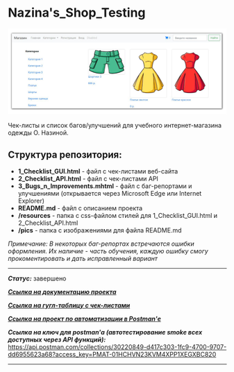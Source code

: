 # Nazina's_Shop_Testing

![title](https://github.com/OQASergey/Nazinas_Shop_Testing/raw/main/pics/title.png)

Чек-листы и список багов/улучшений для учебного интернет-магазина одежды О. Назиной.

## **Структура репозитория:**

- **1_Checklist_GUI.html** - файл с чек-листами веб-сайта
- **2_Checklist_API.html** - файл с чек-листами API
- **3_Bugs_n_Improvements.mhtml** - файл с баг-репортами и улучшениями (открывается через Microsoft Edge или Internet Explorer)
- **README.md** - файл с описанием проекта
- **/resources** - папка с css-файлом стилей для 1_Checklist_GUI.html и 2_Checklist_API.html
- **/pics** - папка с изображениями для файла README.md

*Примечание: В некоторых баг-репортах встречаются ошибки оформления. Их наличие - часть обучения, каждую ошибку смогу прокоментировать и дать исправленный вариант*
___
***Статус:*** завершено

***[Ссылка на документацию проекта](https://testbase.atlassian.net/wiki/spaces/SHOP/overview?homepageId=1411056054)***

***[Ссылка на гугл-таблицу с чек-листами](https://docs.google.com/spreadsheets/d/1ni9AWjHQB1nAeujFt4JDoHnvyBznNzVFQGPqtXg5vGY/edit#gid=0)***

***[Ссылка на проект по автоматизации в Postman'е]([https://docs.google.com/spreadsheets/d/1ni9AWjHQB1nAeujFt4JDoHnvyBznNzVFQGPqtXg5vGY/edit#gid=0](https://github.com/OQASergey/Postman-Automation#nazins-shop---smoke-%D1%82%D0%B5%D1%81%D1%82%D0%B8%D1%80%D0%BE%D0%B2%D0%B0%D0%BD%D0%B8%D0%B5-%D0%B2%D1%81%D0%B5%D1%85-%D0%B4%D0%BE%D1%81%D1%82%D1%83%D0%BF%D0%BD%D1%8B%D1%85-%D1%87%D0%B5%D1%80%D0%B5%D0%B7-api-%D1%84%D1%83%D0%BD%D0%BA%D1%86%D0%B8%D0%B9-%D0%BC%D0%B0%D0%B3%D0%B0%D0%B7%D0%B8%D0%BD%D0%B0-%D0%BE%D0%B4%D0%B5%D0%B6%D0%B4%D1%8B-%D0%BE-%D0%BD%D0%B0%D0%B7%D0%B8%D0%BD%D0%BE%D0%B9)https://github.com/OQASergey/Postman-Automation#nazins-shop---smoke-%D1%82%D0%B5%D1%81%D1%82%D0%B8%D1%80%D0%BE%D0%B2%D0%B0%D0%BD%D0%B8%D0%B5-%D0%B2%D1%81%D0%B5%D1%85-%D0%B4%D0%BE%D1%81%D1%82%D1%83%D0%BF%D0%BD%D1%8B%D1%85-%D1%87%D0%B5%D1%80%D0%B5%D0%B7-api-%D1%84%D1%83%D0%BD%D0%BA%D1%86%D0%B8%D0%B9-%D0%BC%D0%B0%D0%B3%D0%B0%D0%B7%D0%B8%D0%BD%D0%B0-%D0%BE%D0%B4%D0%B5%D0%B6%D0%B4%D1%8B-%D0%BE-%D0%BD%D0%B0%D0%B7%D0%B8%D0%BD%D0%BE%D0%B9)***

***Ссылка на ключ для postman'а (автотестирование smoke всех доступных через API функций):*** https://api.postman.com/collections/30220849-d417c303-1fc9-4700-9707-dd6955623a68?access_key=PMAT-01HCHVN23KVM4XPP1XEGXBC820


___

